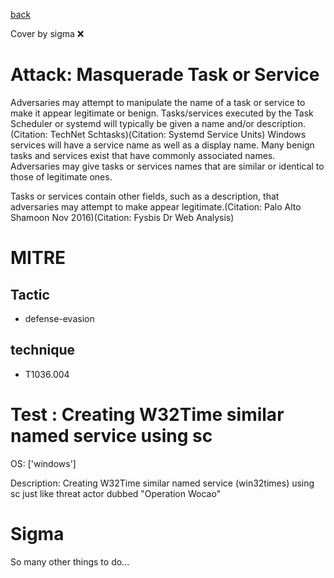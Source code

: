 [back](../index.md)

Cover by sigma :x: 

# Attack: Masquerade Task or Service

 Adversaries may attempt to manipulate the name of a task or service to make it appear legitimate or benign. Tasks/services executed by the Task Scheduler or systemd will typically be given a name and/or description.(Citation: TechNet Schtasks)(Citation: Systemd Service Units) Windows services will have a service name as well as a display name. Many benign tasks and services exist that have commonly associated names. Adversaries may give tasks or services names that are similar or identical to those of legitimate ones.

Tasks or services contain other fields, such as a description, that adversaries may attempt to make appear legitimate.(Citation: Palo Alto Shamoon Nov 2016)(Citation: Fysbis Dr Web Analysis)

# MITRE
## Tactic
  - defense-evasion

## technique
  - T1036.004

# Test : Creating W32Time similar named service using sc

OS: ['windows']

Description: Creating W32Time similar named service (win32times) using sc just like threat actor dubbed "Operation Wocao"

# Sigma

 So many other things to do...